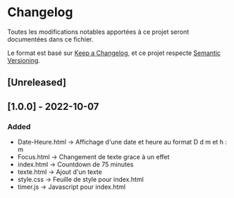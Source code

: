 # Changelog
Toutes les modifications notables apportées à ce projet seront documentées dans ce fichier.

Le format est basé sur [Keep a Changelog](https://keepachangelog.com/en/1.0.0/),
et ce projet respecte [Semantic Versioning](https://semver.org/spec/v2.0.0.html).

## [Unreleased]

## [1.0.0] - 2022-10-07
### Added
- Date-Heure.html -> Affichage d'une date et heure au format D d m et h : m
- Focus.html -> Changement de texte grace à un effet
- index.html -> Countdown de 75 minutes
- texte.html -> Ajout d'un texte
- style.css -> Feuille de style pour index.html
- timer.js -> Javascript pour index.html